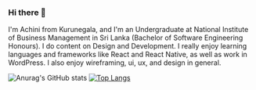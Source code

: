 ### Hi there 👋

I'm Achini from Kurunegala, and I'm an Undergraduate at National Institute of Business Management in Sri Lanka (Bachelor of Software Engineering Honours). I do content on Design and Development. I really enjoy learning languages and frameworks like React and React Native, as well as work in WordPress. I also enjoy wireframing, ui, ux, and design in general.

![Anurag's GitHub stats](https://github-readme-stats.vercel.app/api?username=anuraghazra&theme=dark&show_icons=true)
[![Top Langs](https://github-readme-stats.vercel.app/api/top-langs/?username=Achinit99)](https://github.com/anuraghazra/github-readme-stats)
